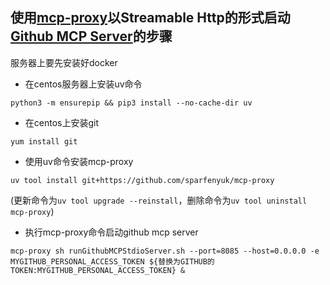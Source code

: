 ## 使用[mcp-proxy](https://github.com/sparfenyuk/mcp-proxy)以Streamable Http的形式启动[Github MCP Server](https://github.com/github/github-mcp-server)的步骤
服务器上要先安装好docker
- 在centos服务器上安装uv命令
```
python3 -m ensurepip && pip3 install --no-cache-dir uv
```
- 在centos上安装git
```
yum install git
```
- 使用uv命令安装mcp-proxy
```
uv tool install git+https://github.com/sparfenyuk/mcp-proxy
```
(更新命令为`uv tool upgrade --reinstall`，删除命令为`uv tool uninstall mcp-proxy`)
- 执行mcp-proxy命令启动github mcp server
```
mcp-proxy sh runGithubMCPStdioServer.sh --port=8085 --host=0.0.0.0 -e MYGITHUB_PERSONAL_ACCESS_TOKEN ${替换为GITHUB的TOKEN:MYGITHUB_PERSONAL_ACCESS_TOKEN} &
```

